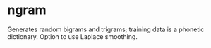 # ngram
Generates random bigrams and trigrams; training data is a phonetic dictionary. Option to use Laplace smoothing.
